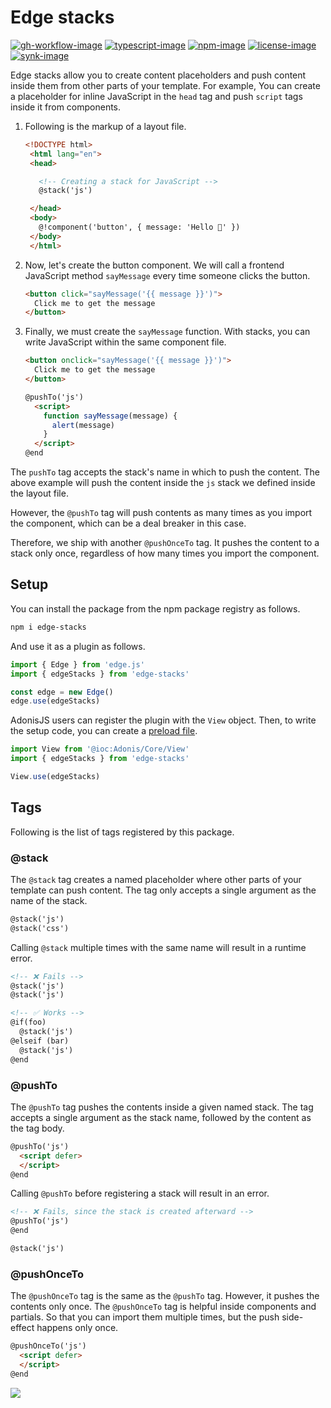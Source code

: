 # Edge stacks

[![gh-workflow-image]][gh-workflow-url] [![typescript-image]][typescript-url] [![npm-image]][npm-url] [![license-image]][license-url] [![synk-image]][synk-url]

Edge stacks allow you to create content placeholders and push content inside them from other parts of your template. For example, You can create a placeholder for inline JavaScript in the `head` tag and push `script` tags inside it from components.

1. Following is the markup of a layout file.
   ```html
   <!DOCTYPE html>
    <html lang="en">
    <head>

      <!-- Creating a stack for JavaScript -->
      @stack('js')

    </head>
    <body>
      @!component('button', { message: 'Hello 👋' })
    </body>
    </html>
   ```

2. Now, let's create the button component. We will call a frontend JavaScript method `sayMessage` every time someone clicks the button.
    ```html
    <button click="sayMessage('{{ message }}')">
      Click me to get the message
    </button>
    ```

3. Finally, we must create the `sayMessage` function. With stacks, you can write JavaScript within the same component file.
    ```html
    <button onclick="sayMessage('{{ message }}')">
      Click me to get the message
    </button>

    @pushTo('js')
      <script>
        function sayMessage(message) {
          alert(message)
        }
      </script>
    @end
    ```

The `pushTo` tag accepts the stack's name in which to push the content. The above example will push the content inside the `js` stack we defined inside the layout file.

However, the `@pushTo` tag will push contents as many times as you import the component, which can be a deal breaker in this case.

Therefore, we ship with another `@pushOnceTo` tag. It pushes the content to a stack only once, regardless of how many times you import the component.

## Setup
You can install the package from the npm package registry as follows.

```sh
npm i edge-stacks
```

And use it as a plugin as follows.

```ts
import { Edge } from 'edge.js'
import { edgeStacks } from 'edge-stacks'

const edge = new Edge()
edge.use(edgeStacks)
```

AdonisJS users can register the plugin with the `View` object. Then, to write the setup code, you can create a [preload file](https://docs.adonisjs.com/guides/adonisrc-file#preloads).

```ts
import View from '@ioc:Adonis/Core/View'
import { edgeStacks } from 'edge-stacks'

View.use(edgeStacks)
```

## Tags
Following is the list of tags registered by this package.

### @stack
The `@stack` tag creates a named placeholder where other parts of your template can push content. The tag only accepts a single argument as the name of the stack.

```html
@stack('js')
@stack('css')
```

Calling `@stack` multiple times with the same name will result in a runtime error.

```html
<!-- ❌ Fails -->
@stack('js')
@stack('js')
```

```html
<!-- ✅ Works -->
@if(foo)
  @stack('js')
@elseif (bar)
  @stack('js')
@end
```

### @pushTo
The `@pushTo` tag pushes the contents inside a given named stack. The tag accepts a single argument as the stack name, followed by the content as the tag body.

```html
@pushTo('js')
  <script defer>
  </script>
@end
```

Calling `@pushTo` before registering a stack will result in an error.

```html
<!-- ❌ Fails, since the stack is created afterward -->
@pushTo('js')
@end

@stack('js')
```

### @pushOnceTo
The `@pushOnceTo` tag is the same as the `@pushTo` tag. However, it pushes the contents only once. The `@pushOnceTo` tag is helpful inside components and partials. So that you can import them multiple times, but the push side-effect happens only once.

```html
@pushOnceTo('js')
  <script defer>
  </script>
@end
```

![](https://cdn.jsdelivr.net/gh/thetutlage/static/sponsorkit/sponsors.png)

[gh-workflow-image]: https://img.shields.io/github/workflow/status/edge-js/stacks/test?style=for-the-badge
[gh-workflow-url]: https://github.com/edge-js/stacks/actions/workflows/test.yml "Github action"

[typescript-image]: https://img.shields.io/badge/Typescript-294E80.svg?style=for-the-badge&logo=typescript
[typescript-url]: "typescript"

[license-image]: https://img.shields.io/npm/l/stacks?color=blueviolet&style=for-the-badge
[license-url]: LICENSE.md 'license'

[npm-image]: https://img.shields.io/npm/v/stacks.svg?style=for-the-badge&logo=npm
[npm-url]: https://npmjs.org/package/estacks 'npm'

[synk-image]: https://img.shields.io/snyk/vulnerabilities/github/edge-js/stacks?label=Synk%20Vulnerabilities&style=for-the-badge
[synk-url]: https://snyk.io/test/github/edge-js/stacks?targetFile=package.json "synk"
